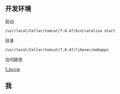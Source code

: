 ## 开发环境

启动

	/usr/local/Cellar/tomcat/7.0.47/bin/catalina start
	
目录

	/usr/local/Cellar/tomcat/7.0.47/libexec/webapps
	
访问路径

[1_bccw](http://127.0.0.1:8080/1_bccw/)
	
## 我
